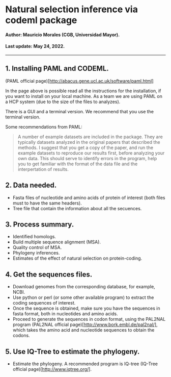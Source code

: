 # Natural selection inference via codeml package

#### Author: Mauricio Morales (CGB, Universidad Mayor).

#### Last update: May 24, 2022.

---------------

## 1. Installing PAML and CODEML.

(PAML official page)[http://abacus.gene.ucl.ac.uk/software/paml.html]

In the page above is possible read all the instructions for the installation, if you want to install on your local machine. As a team we are using PAML on a HCP system (due to the size of the files to analyzes). 

There is a GUI and a terminal version. We recommend that you use the terminal version. 

Some recommendations from PAML:
>A number of example datasets are included in the package. They are typically datasets analyzed in the original papers that described the methods. I suggest that you get a copy of the paper, and run the example datasets to reproduce our results first, before analyzing your own data. This should serve to identify errors in the program, help you to get familiar with the format of the data file and the interpertation of results.

## 2. Data needed.

* Fasta files of nucleotide and amino acids of protein of interest (both files must to have the same headers).
* Tree file that contain the information about all the secuences. 

## 3. Process summary.

* Identified homologs.
* Build multiple sequence alignment (MSA).
* Quality control of MSA.
* Phylogeny inferences.
* Estimates of the effect of natural selection on protein-coding.

## 4. Get the sequences files.

* Download genomes from the corresponding database, for example, NCBI.
* Use python or perl (or some other available program) to extract the coding sequences of interest.
* Once the sequence is obtained, make sure you have the sequences in fasta format, both in nucleotides and amino acids.
* Proceed to generate the sequences in codon format, using the PAL2NAL program (PAL2NAL official page)[http://www.bork.embl.de/pal2nal/], which takes the amino acid and nucleotide sequences to obtain the codons.

## 5. Use IQ-Tree to estimate the phylogeny.

* Estimate the phylogeny. A recommended program is IQ-tree (IQ-Tree official page)[http://www.iqtree.org/].
